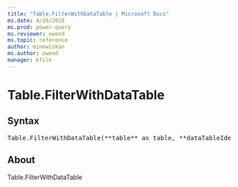 ```yaml
---
title: "Table.FilterWithDataTable | Microsoft Docs"
ms.date: 4/16/2018
ms.prod: power-query
ms.reviewer: owend
ms.topic: reference
author: minewiskan
ms.author: owend
manager: kfile
---
```

# Table.FilterWithDataTable

## Syntax

<pre>
Table.FilterWithDataTable(**table** as table, **dataTableIdentifier** as text) as any
</pre>

## About
Table.FilterWithDataTable


